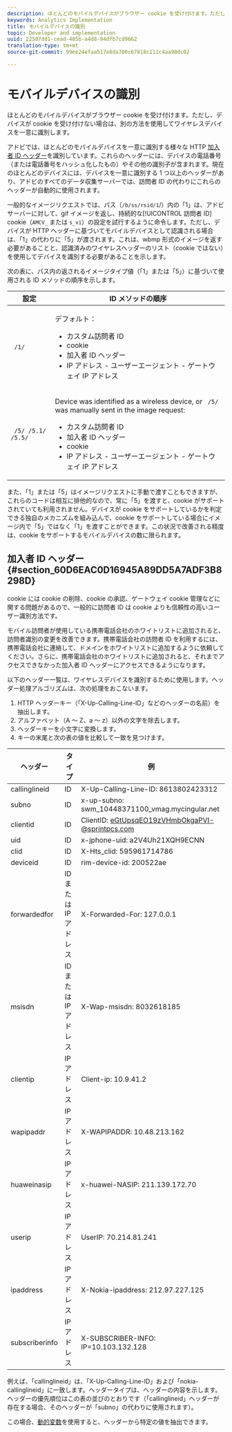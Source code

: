 ```yaml
---
description: ほとんどのモバイルデバイスがブラウザー cookie を受け付けます。ただし、デバイスが cookie を受け付けない場合は、別の方法を使用してワイヤレスデバイスを一意に識別します。
keywords: Analytics Implementation
title: モバイルデバイスの識別
topic: Developer and implementation
uuid: 22587dd1-cead-485b-a4d8-94dfb7cd9662
translation-type: tm+mt
source-git-commit: 99ee24efaa517e8da700c67818c111c4aa90dc02

---
```



# モバイルデバイスの識別

ほとんどのモバイルデバイスがブラウザー cookie を受け付けます。ただし、デバイスが cookie を受け付けない場合は、別の方法を使用してワイヤレスデバイスを一意に識別します。

アドビでは、ほとんどのモバイルデバイスを一意に識別する様々な HTTP [加入者 ID ヘッダー](/help/implement/js-implementation/c-unique-visitors/visid-mobile.md#section_60D6EAC0D16945A89DD5A7ADF3B8298D)を識別しています。これらのヘッダーには、デバイスの電話番号（または電話番号をハッシュ化したもの）やその他の識別子が含まれます。現在のほとんどのデバイスには、デバイスを一意に識別する 1 つ以上のヘッダーがあり、アドビのすべてのデータ収集サーバーでは、訪問者 ID の代わりにこれらのヘッダーが自動的に使用されます。

一般的なイメージリクエストでは、パス（`/b/ss/rsid/1`/）内の「1」は、アドビサーバーに対して、gif イメージを返し、持続的な[!UICONTROL 訪問者 ID] cookie（`AMCV_` または `s_vi`）の設定を試行するように命令します。ただし、デバイスが HTTP ヘッダーに基づいてモバイルデバイスとして認識される場合は、「1」の代わりに「5」が渡されます。これは、wbmp 形式のイメージを返す必要があることと、認識済みのワイヤレスヘッダーのリスト（cookie ではない）を使用してデバイスを識別する必要があることを示します。

次の表に、パス内の返されるイメージタイプ値（「1」または「5」）に基づいて使用される ID メソッドの順序を示します。

<table id="table_07B0E55D5DAA4552A5CBC6937D47A857"> 
 <thead> 
  <tr> 
   <th colname="col1" class="entry"> 設定 </th> 
   <th colname="col2" class="entry"> ID メソッドの順序 </th> 
  </tr> 
 </thead>
 <tbody> 
  <tr> 
   <td colname="col1"> <code> /1/</code> </td> 
   <td colname="col2"> <p>デフォルト： </p> 
    <ul id="ul_E37E9919658A492C92187BAA18D33AB6"> 
     <li id="li_1A9E39C7CFB24C68AA07C8E85D33A858">カスタム訪問者 ID </li> 
     <li id="li_0DC8D17828C848BEB614C6E47C090064">cookie </li> 
     <li id="li_52706792FAD14F459266E3A672F92EA1">加入者 ID ヘッダー </li> 
     <li id="li_ECAD713D22314338BB5C92167DC0BB02"> IP アドレス - ユーザーエージェント - ゲートウェイ IP アドレス </li> 
    </ul> </td> 
  </tr> 
  <tr> 
   <td colname="col1"> <code> /5/ /5.1/ /5.5/</code> </td> 
   <td colname="col2"> <p>Device was identified as a wireless device, or <code> /5/</code> was manually sent in the image request: </p> 
    <ul id="ul_624BEDFA3E1243CF9B42081D8B8EFFFB"> 
     <li id="li_D65761D23B684DB59BC23E92C9098122">カスタム訪問者 ID </li> 
     <li id="li_ADBA806B74CA43EFA8612301E06106C6">加入者 ID ヘッダー </li> 
     <li id="li_79DFD0DEAA1242C09A03E8134A40F799">cookie </li> 
     <li id="li_A462B9120FC6443480D62F37D456747E">IP アドレス - ユーザーエージェント - ゲートウェイ IP アドレス </li> 
    </ul> </td> 
  </tr> 
 </tbody> 
</table>

また、「1」または「5」はイメージリクエストに手動で渡すこともできますが、これらのコードは相互に排他的なので、常に「5」を渡すと、cookie がサポートされていても利用されません。デバイスが cookie をサポートしているかを判定できる独自のメカニズムを組み込んで、cookie をサポートしている場合にイメージ内で「5」ではなく「1」を渡すことができます。この状況で改善される精度は、cookie をサポートするモバイルデバイスの数に限られます。

## 加入者 ID ヘッダー {#section_60D6EAC0D16945A89DD5A7ADF3B8298D}

cookie には cookie の削除、cookie の承認、ゲートウェイ cookie 管理などに関する問題があるので、一般的に訪問者 ID は cookie よりも信頼性の高いユーザー識別方法です。

モバイル訪問者が使用している携帯電話会社のホワイトリストに追加されると、訪問者識別の変更を改善できます。携帯電話会社の訪問者 ID を利用するには、携帯電話会社に連絡して、ドメインをホワイトリストに追加するように依頼してください。さらに、携帯電話会社のホワイトリストに追加されると、それまでアクセスできなかった加入者 ID ヘッダーにアクセスできるようになります。

以下のヘッダー一覧は、ワイヤレスデバイスを識別するために使用します。ヘッダー処理アルゴリズムは、次の処理をおこないます。

1. HTTP ヘッダーキー（「X-Up-Calling-Line-ID」などのヘッダーの名前）を抽出します。
1. アルファベット（A ～ Z、a ～ z）以外の文字を除去します。
1. ヘッダーキーを小文字に変換します。
1. キーの末尾と次の表の値を比較して一致を見つけます。

| ヘッダー | タイプ | 例 |
|---|---|---|
| callinglineid | ID | X-Up-Calling-Line-ID: 8613802423312 |
| subno | ID | x-up-subno: swm_10448371100_vmag.mycingular.net |
| clientid | ID | ClientID: eGtUpsqEO19zVHmbOkgaPVI-@sprintpcs.com |
| uid | ID | x-jphone-uid: a2V4Uh21XQH9ECNN |
| clid | ID | X-Hts_clid: 595961714786 |
| deviceid | ID | rim-device-id: 200522ae |
| forwardedfor | ID または IP アドレス | X-Forwarded-For: 127.0.0.1 |
| msisdn | ID または IP アドレス | X-Wap-msisdn: 8032618185 |
| clientip | IP アドレス | Client-ip: 10.9.41.2 |
| wapipaddr | IP アドレス | X-WAPIPADDR: 10.48.213.162 |
| huaweinasip | IP アドレス | x-huawei-NASIP: 211.139.172.70 |
| userip | IP アドレス | UserIP: 70.214.81.241 |
| ipaddress | IP アドレス | X-Nokia-ipaddress: 212.97.227.125 |
| subscriberinfo | IP アドレス | X-SUBSCRIBER-INFO: IP=10.103.132.128 |

例えば、「callinglineid」は、「X-Up-Calling-Line-ID」および「nokia-callinglineid」に一致します。ヘッダータイプは、ヘッダーの内容を示します。ヘッダーの優先順位はこの表の並びのとおりです（「callinglineid」ヘッダーが存在する場合、そのヘッダーが「subno」の代わりに使用されます）。

この場合、[動的変数](/help/implement/js-implementation/c-variables/dynvars-overview.md)を使用すると、ヘッダーから特定の値を抽出できます。

